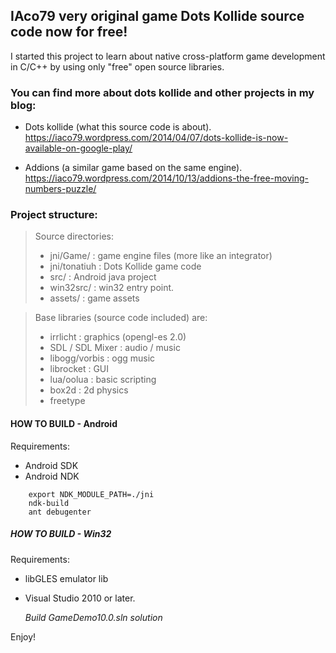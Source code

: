 ## IAco79 very original game Dots Kollide source code now for free!

I started this project to learn about native cross-platform game development in C/C++ by using only "free" open source libraries.

### You can find more about dots kollide  and other projects in my blog: 
* Dots kollide (what this source code is about).
https://iaco79.wordpress.com/2014/04/07/dots-kollide-is-now-available-on-google-play/

* Addions (a similar game based on the same engine).
https://iaco79.wordpress.com/2014/10/13/addions-the-free-moving-numbers-puzzle/

### Project structure:

> Source directories:
>* jni/Game/ : game engine files (more like an integrator)
>* jni/tonatiuh : Dots Kollide game code
>* src/ : Android java project
>* win32src/ : win32 entry point.
>* assets/ : game assets 

> Base libraries (source code included) are:
>* irrlicht : graphics (opengl-es 2.0) 
>* SDL / SDL Mixer : audio / music
>* libogg/vorbis : ogg music
>* librocket : GUI 
>* lua/oolua : basic scripting
>* box2d : 2d physics
>* freetype 
		

#### HOW TO BUILD - Android
Requirements:
* Android SDK 
* Android NDK

```	android update project -p .
	export NDK_MODULE_PATH=./jni 
	ndk-build
	ant debugenter
```


##### HOW TO BUILD - Win32
 Requirements:
* libGLES emulator lib
* Visual Studio 2010 or later.

	*Build GameDemo10.0.sln solution*

Enjoy!


